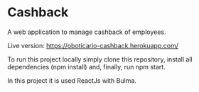 # Cashback
A web application to manage cashback of employees.

Live version: https://oboticario-cashback.herokuapp.com/

To run this project locally simply clone this repository, install all dependencies (npm install) and, finally, run npm start.

In this project it is used ReactJs with Bulma.

